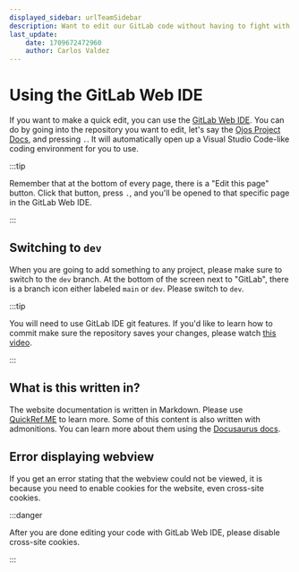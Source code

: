 ```yaml
---
displayed_sidebar: urlTeamSidebar
description: Want to edit our GitLab code without having to fight with SSH? Learn how to use the GitLab IDE tool!
last_update:
    date: 1709672472960
    author: Carlos Valdez
---
```


# Using the GitLab Web IDE

If you want to make a quick edit, you can use the
[GitLab Web IDE](https://docs.gitlab.com/ee/user/project/web_ide/). You can do
by going into the repository you want to edit, let's say the
[Ojos Project Docs](https://gitlab.com/ojosproject/docs), and pressing `.`. It
will automatically open up a Visual Studio Code-like coding environment for you
to use.

:::tip

Remember that at the bottom of every page, there is a "Edit this page" button.
Click that button, press `.`, and you'll be opened to that specific page in the
GitLab Web IDE.

:::

## Switching to `dev`

When you are going to add something to any project, please make sure to switch
to the `dev` branch. At the bottom of the screen next to "GitLab", there is a
branch icon either labeled `main` or `dev`. Please switch to `dev`.

:::tip

You will need to use GitLab IDE git features. If you'd like to learn how to
commit make sure the repository saves your changes, please watch
[this video](https://www.youtube.com/watch?v=i_23KUAEtUM).

:::

## What is this written in?

The website documentation is written in Markdown. Please use
[QuickRef.ME](https://quickref.me/markdown) to learn more. Some of this content
is also written with admonitions. You can learn more about them using the
[Docusaurus docs](https://docusaurus.io/docs/markdown-features/admonitions).

## Error displaying webview

If you get an error stating that the webview could not be viewed, it is because
you need to enable cookies for the website, even cross-site cookies.

:::danger

After you are done editing your code with GitLab Web IDE, please disable
cross-site cookies.

:::
